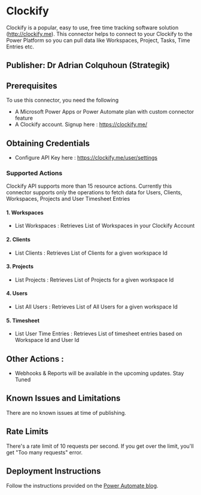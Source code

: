 # Clockify

Clockify is a popular, easy to use, free time tracking software solution (http://clockify.me). This connector helps to connect to your Clockify to the Power Platform so you can pull data like Workspaces, Project, Tasks, Time Entries etc.

## Publisher: Dr Adrian Colquhoun (Strategik)

## Prerequisites

To use this connector, you need the following

- A Microsoft Power Apps or Power Automate plan with custom connector feature
- A Clockify account. Signup here : https://clockify.me/

## Obtaining Credentials
- Configure API Key here : https://clockify.me/user/settings


### Supported Actions
Clockify API supports more than 15 resource actions. Currently this connector supports only the operations to fetch data for Users, Clients, Workspaces, Projects and User Timesheet Entries

#### 1. Workspaces
- List Workspaces : Retrieves List of Workspaces in your Clockify Account

#### 2. Clients
- List Clients  : Retrieves List of Clients for a given workspace Id

#### 3. Projects
- List Projects : Retrieves List of Projects for a given workspace Id

#### 4. Users
- List All Users :  Retrieves List of All Users for a given workspace Id

#### 5. Timesheet
- List User Time Entries :  Retrieves List of timesheet entries based on Workspace Id and User Id

## Other Actions :
- Webhooks & Reports will be available in the upcoming updates. Stay Tuned


## Known Issues and Limitations
There are no known issues at time of publishing.

## Rate Limits
There's a rate limit of 10 requests per second. If you get over the limit, you'll get "Too many requests" error.



## Deployment Instructions
Follow the instructions provided on the [Power Automate blog](https://flow.microsoft.com/en-us/blog/import-a-connector-from-github-as-a-custom-connector/).

